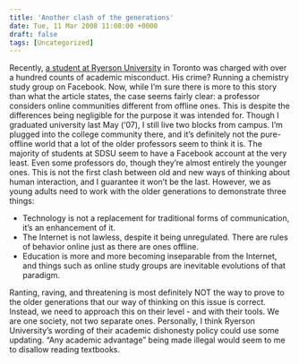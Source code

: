 ```yaml
---
title: 'Another clash of the generations'
date: Tue, 11 Mar 2008 11:08:00 +0000
draft: false
tags: [Uncategorized]
---
```


Recently, [a student at Ryerson University](http://www.thestar.com/News/GTA/article/309855) in Toronto was charged with over a hundred counts of academic misconduct. His crime? Running a chemistry study group on Facebook. Now, while I’m sure there is more to this story than what the article states, the case seems fairly clear: a professor considers online communities different from offline ones. This is despite the differences being negligible for the purpose it was intended for. Though I graduated university last May (‘07), I still live two blocks from campus. I’m plugged into the college community there, and it’s definitely not the pure-offline world that a lot of the older professors seem to think it is. The majority of students at SDSU seem to have a Facebook account at the very least. Even some professors do, though they’re almost entirely the younger ones. This is not the first clash between old and new ways of thinking about human interaction, and I guarantee it won’t be the last. However, we as young adults need to work with the older generations to demonstrate three things:

*   Technology is not a replacement for traditional forms of communication, it’s an enhancement of it.
*   The Internet is not lawless, despite it being unregulated. There are rules of behavior online just as there are ones offline.
*   Education is more and more becoming inseparable from the Internet, and things such as online study groups are inevitable evolutions of that paradigm.

Ranting, raving, and threatening is most definitely NOT the way to prove to the older generations that our way of thinking on this issue is correct. Instead, we need to approach this on their level - and with their tools. We are one society, not two separate ones. Personally, I think Ryerson University’s wording of their academic dishonesty policy could use some updating. “Any academic advantage” being made illegal would seem to me to disallow reading textbooks.